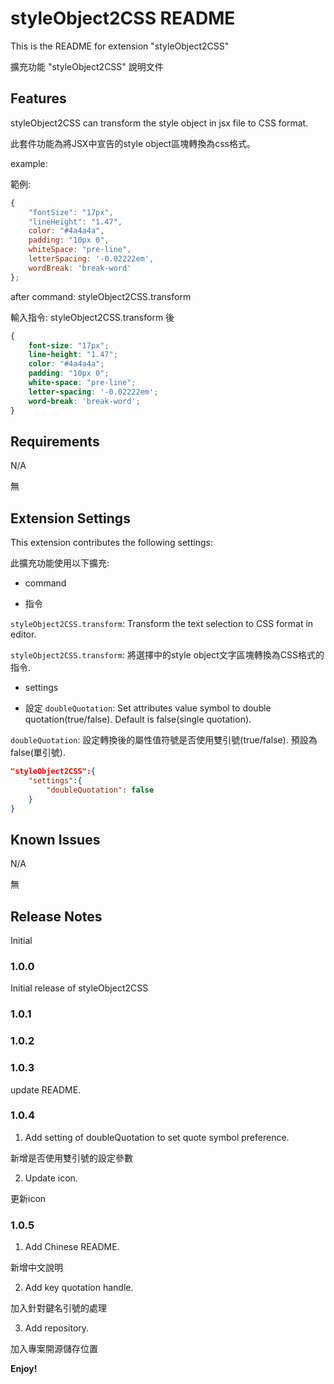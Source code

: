 # styleObject2CSS README

This is the README for extension "styleObject2CSS"

擴充功能 "styleObject2CSS" 說明文件

## Features

styleObject2CSS can transform the style object in jsx file to CSS format.

此套件功能為將JSX中宣告的style object區塊轉換為css格式。

example:

範例:

```javascript
{
    "fontSize": "17px",
    "lineHeight": "1.47",
    color: "#4a4a4a",
    padding: "10px 0",
    whiteSpace: "pre-line",
    letterSpacing: '-0.02222em',
    wordBreak: 'break-word'
};
```

after command: styleObject2CSS.transform

輸入指令: styleObject2CSS.transform 後

```SCSS
{
    font-size: "17px";
    line-height: "1.47";
    color: "#4a4a4a";
    padding: "10px 0";
    white-space: "pre-line";
    letter-spacing: '-0.02222em';
    word-break: 'break-word';
}
```

## Requirements

N/A

無

## Extension Settings

This extension contributes the following settings:

此擴充功能使用以下擴充:

* command

* 指令

`styleObject2CSS.transform`: Transform the text selection to CSS format in editor.

`styleObject2CSS.transform`: 將選擇中的style object文字區塊轉換為CSS格式的指令.

* settings

* 設定
`doubleQuotation`: Set attributes value symbol to double quotation(true/false). Default is false(single quotation).

`doubleQuotation`: 設定轉換後的屬性值符號是否使用雙引號(true/false). 預設為false(單引號).

```JSON
"styleObject2CSS":{
    "settings":{
        "doubleQuotation": false
    }
}
```

## Known Issues

N/A

無

## Release Notes

Initial

### 1.0.0

Initial release of styleObject2CSS

### 1.0.1
### 1.0.2
### 1.0.3

update README.

### 1.0.4
1. Add setting of doubleQuotation  to set quote symbol preference.

新增是否使用雙引號的設定參數

2. Update icon.

更新icon

### 1.0.5
1. Add Chinese README.

新增中文說明

2. Add key quotation handle.

加入針對鍵名引號的處理

3. Add repository.

加入專案開源儲存位置


**Enjoy!**
